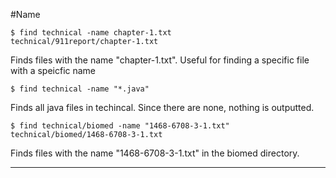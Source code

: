 #Name

```
$ find technical -name chapter-1.txt
technical/911report/chapter-1.txt
```
Finds files with the name "chapter-1.txt". Useful for finding a specific file with a speicfic name



```
$ find technical -name "*.java"

```
Finds all java files in techincal. Since there are none, nothing is outputted.




```
$ find technical/biomed -name "1468-6708-3-1.txt"
technical/biomed/1468-6708-3-1.txt
```
Finds files with the name "1468-6708-3-1.txt" in the biomed directory.

---

